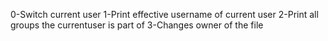 0-Switch current user
1-Print effective username of current user
2-Print all groups the currentuser is part of
3-Changes owner of the file
